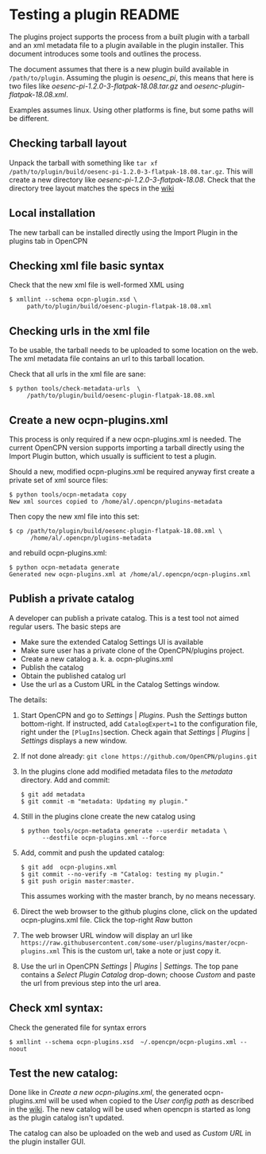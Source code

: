 Testing a plugin README
=======================

The plugins project supports the process from a built plugin with a tarball
and an xml metadata file to a plugin available in the plugin installer.
This document introduces some tools and outlines the process.

The document assumes that there is a new plugin build available in
`/path/to/plugin`. Assuming the plugin is *oesenc_pi*, this means that
here is two files like  *oesenc-pi-1.2.0-3-flatpak-18.08.tar.gz* and
*oesenc-plugin-flatpak-18.08.xml*.

Examples assumes linux. Using other platforms is fine, but some paths will
be different.


Checking tarball layout
-----------------------

Unpack the tarball with something like `tar xf
/path/to/plugin/build/oesenc-pi-1.2.0-3-flatpak-18.08.tar.gz`. This will
create a new directory like *oesenc-pi-1.2.0-3-flatpak-18.08*. Check
that the directory tree layout matches the specs in the
[wiki](https://github.com/leamas/opencpn/wiki/Tarballs)


Local installation
------------------

The new tarball can be installed  directly using the Import Plugin
in the plugins tab in OpenCPN


Checking xml file basic syntax
------------------------------

Check that the new xml file is well-formed XML using

    $ xmllint --schema ocpn-plugin.xsd \
         path/to/plugin/build/oesenc-plugin-flatpak-18.08.xml


Checking urls in the xml file
------------------------------

To be usable, the tarball needs to be uploaded to some location on the
web. The xml metadata file contains an url to this tarball location.

Check that all urls in the xml file are sane:

    $ python tools/check-metadata-urls  \
         /path/to/plugin/build/oesenc-plugin-flatpak-18.08.xml


Create a new ocpn-plugins.xml
------------------------------
This process is only required if a new ocpn-plugins.xml is needed.
The current OpenCPN version supports importing a tarball directly using
the Import Plugin button, which usually is sufficient to test a plugin.

Should a new, modified ocpn-plugins.xml be required anyway first create a
private set of xml source files:

    $ python tools/ocpn-metadata copy
    New xml sources copied to /home/al/.opencpn/plugins-metadata

Then copy the new xml file into this set:

    $ cp /path/to/plugin/build/oesenc-plugin-flatpak-18.08.xml \
          /home/al/.opencpn/plugins-metadata

and rebuild ocpn-plugins.xml:

    $ python ocpn-metadata generate
    Generated new ocpn-plugins.xml at /home/al/.opencpn/ocpn-plugins.xml


Publish a private catalog
-------------------------

A developer can publish a private catalog. This is a test tool not
aimed regular users. The basic steps are

  - Make sure the extended Catalog Settings UI is available
  - Make sure user has a private clone of the OpenCPN/plugins project.
  - Create a new catalog a. k. a. ocpn-plugins.xml
  - Publish the catalog
  - Obtain the published catalog url
  - Use the url as a Custom URL in the Catalog Settings window.

The details:

 1. Start OpenCPN  and go to _Settings_ | _Plugins_. Push the _Settings_
    button bottom-right. If instructed, add `CatalogExpert=1` to the
    configuration file, right under the `[PlugIns]`section. Check again
    that _Settings_ | _Plugins_ | _Settings_ displays a new window.
 2. If not done already: `git clone https://github.com/OpenCPN/plugins.git`
 3. In the plugins clone add modified metadata files to the _metadata_
    directory. Add and commit:

        $ git add metadata
        $ git commit -m "metadata: Updating my plugin."
 4. Still in the plugins clone create the new catalog using

        $ python tools/ocpn-metadata generate --userdir metadata \
              --destfile ocpn-plugins.xml --force
 5. Add, commit and push the updated catalog:

        $ git add  ocpn-plugins.xml
        $ git commit --no-verify -m "Catalog: testing my plugin."
        $ git push origin master:master.
    This assumes working with the master branch, by no means necessary.

 6. Direct the web browser to the github plugins clone, click on the updated
    ocpn-plugins.xml file. Click the top-right _Raw_ button

 7. The web browser URL window will display an url like
     `https://raw.githubusercontent.com/some-user/plugins/master/ocpn-plugins.xml`
    This is the custom url, take a note or just copy it.
 8. Use the url in OpenCPN _Settings_ | _Plugins_ | _Settings_.  The top pane
    contains a _Select Plugin Catalog_ drop-down; choose _Custom_ and paste
    the url from previous step into the url area.


Check xml syntax:
-----------------

Check the generated file for syntax errors

    $ xmllint --schema ocpn-plugins.xsd  ~/.opencpn/ocpn-plugins.xml --noout


Test the new catalog:
---------------------

Done like in _Create a new ocpn-plugins.xml_, the generated ocpn-plugins.xml
will be used when copied to the _User config path_ as described in the
[wiki](https://github.com/leamas/OpenCPN/wiki/Terminology).  The new catalog
will be used when opencpn is started as long as the plugin catalog isn't updated.

The catalog can also be uploaded on the web and used as _Custom URL_ in the
plugin installer GUI.
